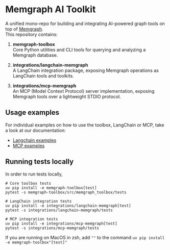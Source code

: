 # Memgraph AI Toolkit

A unified mono-repo for building and integrating AI-powered graph tools on top of [Memgraph](https://memgraph.com/).  
This repository contains:

1. **memgraph-toolbox**  
   Core Python utilities and CLI tools for querying and analyzing a Memgraph database.

2. **integrations/langchain-memgraph**  
   A LangChain integration package, exposing Memgraph operations as LangChain tools and toolkits.

3. **integrations/mcp-memgraph**  
   An MCP (Model Context Protocol) server implementation, exposing Memgraph tools over a lightweight STDIO protocol.

## Usage examples

For individual examples on how to use the toolbox, LangChain or MCP, take a look at our documentation:

- [Langchain examples](https://memgraph.com/docs/ai-ecosystem/integrations#langchain)
- [MCP examples](https://memgraph.com/docs/ai-ecosystem/integrations#model-context-protocol-mcp)

## Running tests locally

In order to run tests locally,

```
# Core toolbox tests
uv pip install -e memgraph-toolbox[test]
pytest -s memgraph-toolbox/src/memgraph_toolbox/tests

# LangChain integration tests
uv pip install -e integrations/langchain-memgraph[test]
pytest -s integrations/langchain-memgraph/tests

# MCP integration tests
uv pip install -e integrations/mcp-memgraph[test]
pytest -s integrations/mcp-memgraph/tests
```

If you are running on MacOS in zsh, add `""` to the command `uv pip install -e memgraph-toolbox"[test]"`
